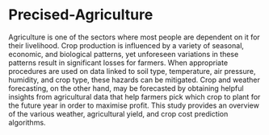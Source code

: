 # Precised-Agriculture
Agriculture is one of the sectors where most people are dependent on it
for their livelihood. Crop production is influenced by a variety of seasonal,
economic, and biological patterns, yet unforeseen variations in these
patterns result in significant losses for farmers. When appropriate
procedures are used on data linked to soil type, temperature, air
pressure, humidity, and crop type, these hazards can be mitigated. Crop
and weather forecasting, on the other hand, may be forecasted by
obtaining helpful insights from agricultural data that help farmers pick
which crop to plant for the future year in order to maximise profit. This
study provides an overview of the various weather, agricultural yield, and
crop cost prediction algorithms.
